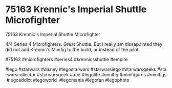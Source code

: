 # 75163 Krennic's Imperial Shuttle Microfighter

75163 Krennic's Imperial Shuttle Microfighter

4/4 Series 4 Microfighters. Great Shuttle. But I really am dissapointed they did not add Krennic's Minifig to the build, or instead of the pilot.

#75163 #microfighters #series4 #krennicsshuttle #empire

#lego #starwars #disney #legostarwars #starwarslego #starwarsgeeks #starwarscollector #starwarsgeek #afol #legolife #minifig #minifigures #minifigs #legoaddict #legoworld  #legomania #legofan #legophoto 

